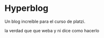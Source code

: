 # Hyperblog
Un blog increíble para el curso de platzi.

la verdad que que weba y ni dice como hacerlo
